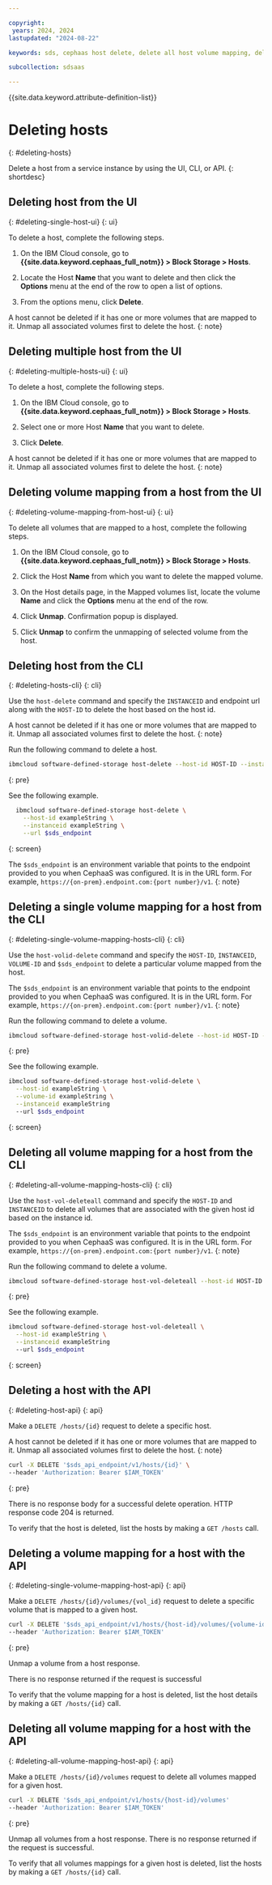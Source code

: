 ```yaml
---

copyright:
 years: 2024, 2024
lastupdated: "2024-08-22"

keywords: sds, cephaas host delete, delete all host volume mapping, delete volume mapping for a host,

subcollection: sdsaas

---
```


{{site.data.keyword.attribute-definition-list}}

# Deleting hosts
{: #deleting-hosts}

Delete a host from a service instance by using the UI, CLI, or API.
{: shortdesc}


## Deleting host from the UI
{: #deleting-single-host-ui}
{: ui}

To delete a host, complete the following steps.

1. On the IBM Cloud console, go to **{{site.data.keyword.cephaas_full_notm}} > Block Storage > Hosts**.

2. Locate the Host **Name** that you want to delete and then click the **Options** menu at the end of the row to open a list of options.

3. From the options menu, click **Delete**.

A host cannot be deleted if it has one or more volumes that are mapped to it. Unmap all associated volumes first to delete the host.
{: note}

## Deleting multiple host from the UI
{: #deleting-multiple-hosts-ui}
{: ui}

To delete a host, complete the following steps.

1. On the IBM Cloud console, go to **{{site.data.keyword.cephaas_full_notm}} > Block Storage > Hosts**.

2. Select one or more Host **Name** that you want to delete.

3. Click **Delete**.

A host cannot be deleted if it has one or more volumes that are mapped to it. Unmap all associated volumes first to delete the host.
{: note}

## Deleting volume mapping from a host from the UI
{: #deleting-volume-mapping-from-host-ui}
{: ui}

To delete all volumes that are mapped to a host, complete the following steps.

1. On the IBM Cloud console, go to **{{site.data.keyword.cephaas_full_notm}} > Block Storage > Hosts**.

2. Click the Host **Name** from which you want to delete the mapped volume.

3. On the Host details page, in the Mapped volumes list, locate the volume **Name** and click the **Options** menu at the end of the row.

4. Click **Unmap**. Confirmation popup is displayed.

5. Click **Unmap** to confirm the unmapping of selected volume from the host.





## Deleting host from the CLI
{: #deleting-hosts-cli}
{: cli}

Use the `host-delete` command and specify the `INSTANCEID` and endpoint url along with the `HOST-ID` to delete the host based on the host id.

A host cannot be deleted if it has one or more volumes that are mapped to it. Unmap all associated volumes first to delete the host.
{: note}

Run the following command to delete a host.

```sh
ibmcloud software-defined-storage host-delete --host-id HOST-ID --instanceid INSTANCEID --url string
```
{: pre}

See the following example.

```bash
  ibmcloud software-defined-storage host-delete \
    --host-id exampleString \
    --instanceid exampleString \
    --url $sds_endpoint
```
{: screen}

The `$sds_endpoint` is an environment variable that points to the endpoint provided to you when CephaaS was configured. It is in the URL form. For example, `https://{on-prem}.endpoint.com:{port number}/v1`.
{: note}


## Deleting a single volume mapping for a host from the CLI
{: #deleting-single-volume-mapping-hosts-cli}
{: cli}

Use the `host-volid-delete` command and specify the `HOST-ID`, `INSTANCEID`, `VOLUME-ID` and `$sds_endpoint` to delete a particular volume mapped from the host.

The `$sds_endpoint` is an environment variable that points to the endpoint provided to you when CephaaS was configured. It is in the URL form. For example, `https://{on-prem}.endpoint.com:{port number}/v1`.
{: note}

Run the following command to delete a volume.

```sh
ibmcloud software-defined-storage host-volid-delete --host-id HOST-ID --volume-id VOLUME-ID --instanceid INSTANCEID --url string
```
{: pre}

See the following example.

```bash
ibmcloud software-defined-storage host-volid-delete \
  --host-id exampleString \
  --volume-id exampleString \
  --instanceid exampleString
  --url $sds_endpoint
```
{: screen}


## Deleting all volume mapping for a host from the CLI
{: #deleting-all-volume-mapping-hosts-cli}
{: cli}

Use the `host-vol-deleteall` command and specify the `HOST-ID` and `INSTANCEID` to delete all volumes that are associated with the given host id based on the instance id.

The `$sds_endpoint` is an environment variable that points to the endpoint provided to you when CephaaS was configured. It is in the URL form. For example, `https://{on-prem}.endpoint.com:{port number}/v1`.
{: note}

Run the following command to delete a volume.

```sh
ibmcloud software-defined-storage host-vol-deleteall --host-id HOST-ID --instanceid INSTANCEID --url string
```
{: pre}

See the following example.

```bash
ibmcloud software-defined-storage host-vol-deleteall \
  --host-id exampleString \
  --instanceid exampleString
  --url $sds_endpoint
```
{: screen}


## Deleting a host with the API
{: #deleting-host-api}
{: api}

Make a `DELETE /hosts/{id}` request to delete a specific host.

A host cannot be deleted if it has one or more volumes that are mapped to it. Unmap all associated volumes first to delete the host.
{: note}

```sh
curl -X DELETE '$sds_api_endpoint/v1/hosts/{id}' \
--header 'Authorization: Bearer $IAM_TOKEN'
```
{: pre}

There is no response body for a successful delete operation. HTTP response code 204 is returned.

To verify that the host is deleted, list the hosts by making a `GET /hosts` call.

## Deleting a volume mapping for a host with the API
{: #deleting-single-volume-mapping-host-api}
{: api}

Make a `DELETE /hosts/{id}/volumes/{vol_id}` request to delete a specific volume that is mapped to a given host.

```sh
curl -X DELETE '$sds_api_endpoint/v1/hosts/{host-id}/volumes/{volume-id}'
--header 'Authorization: Bearer $IAM_TOKEN'
```
{: pre}

Unmap a volume from a host response.

There is no response returned if the request is successful


To verify that the volume mapping for a host is deleted, list the host details by making a `GET /hosts/{id}` call.



## Deleting all volume mapping for a host with the API
{: #deleting-all-volume-mapping-host-api}
{: api}

Make a `DELETE /hosts/{id}/volumes` request to delete all volumes mapped for a given host.

```sh
curl -X DELETE '$sds_api_endpoint/v1/hosts/{host-id}/volumes'
--header 'Authorization: Bearer $IAM_TOKEN'
```
{: pre}

Unmap all volumes from a host response.
There is no response returned if the request is successful.


To verify that all volumes mappings for a given host is deleted, list the hosts by making a `GET /hosts/{id}` call.






